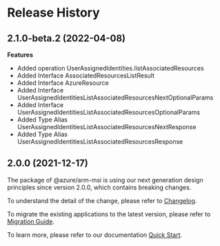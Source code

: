 # Release History
    
## 2.1.0-beta.2 (2022-04-08)
    
**Features**

  - Added operation UserAssignedIdentities.listAssociatedResources
  - Added Interface AssociatedResourcesListResult
  - Added Interface AzureResource
  - Added Interface UserAssignedIdentitiesListAssociatedResourcesNextOptionalParams
  - Added Interface UserAssignedIdentitiesListAssociatedResourcesOptionalParams
  - Added Type Alias UserAssignedIdentitiesListAssociatedResourcesNextResponse
  - Added Type Alias UserAssignedIdentitiesListAssociatedResourcesResponse
    
    
## 2.0.0 (2021-12-17)

The package of @azure/arm-msi is using our next generation design principles since version 2.0.0, which contains breaking changes.

To understand the detail of the change, please refer to [Changelog](https://aka.ms/js-track2-changelog).

To migrate the existing applications to the latest version, please refer to [Migration Guide](https://aka.ms/js-track2-migration-guide).

To learn more, please refer to our documentation [Quick Start](https://aka.ms/js-track2-quickstart).
